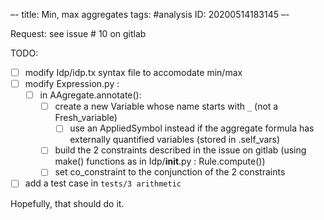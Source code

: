 –-
title: Min, max aggregates
tags: #analysis
   ID: 20200514183145
–-

Request: see issue # 10 on gitlab

TODO:
- [ ] modify Idp/idp.tx syntax file to accomodate min/max
- [ ] modify Expression.py :
    - [ ] in AAgregate.annotate():
        - [ ] create a new Variable whose name starts with `_` (not a Fresh_variable)
            - [ ] use an AppliedSymbol instead if the aggregate formula has externally quantified variables (stored in .self_vars)
        - [ ] build the 2 constraints described in the issue on gitlab (using make() functions as in Idp/__init__.py : Rule.compute())
        - [ ] set co_constraint to the conjunction of the 2 constraints
- [ ] add a test case in `tests/3 arithmetic`

Hopefully, that should do it.